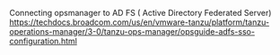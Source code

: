 Connecting opsmanager to AD FS ( Active Directory Federated Server)
https://techdocs.broadcom.com/us/en/vmware-tanzu/platform/tanzu-operations-manager/3-0/tanzu-ops-manager/opsguide-adfs-sso-configuration.html 

